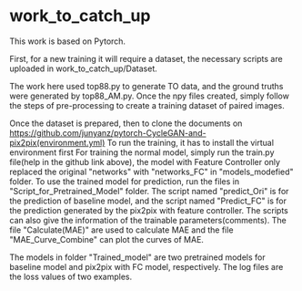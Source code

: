 # work_to_catch_up
This work is based on Pytorch.

First, for a new training it will require a dataset, the necessary scripts are uploaded in work_to_catch_up/Dataset.

The work here used top88.py to generate TO data, and the ground truths were generated by top88_AM.py. Once the npy files created, simply follow 
the steps of pre-processing to create a training dataset of paired images.

Once the dataset is prepared, then to clone the documents on https://github.com/junyanz/pytorch-CycleGAN-and-pix2pix(environment.yml)
To run the training, it has to install the virtual environment first
For training the normal model, simply run the train.py file(help in the github link above), the model with Feature Controller only replaced the original 
"networks" with "networks_FC" in "models_modefied" folder.
To use the trained model for prediction, run the files in "Script_for_Pretrained_Model" folder. The script named "predict_Ori"
is for the prediction of baseline model, and the script named "Predict_FC" is for the prediction generated by the pix2pix with feature controller. 
The scripts can also give the information of the trainable parameters(comments). The file "Calculate(MAE)" are used to calculate MAE and the file 
"MAE_Curve_Combine" can plot the curves of MAE.

The models in folder "Trained_model" are two pretrained models for baseline model and pix2pix with FC model, respectively. The log files are the loss 
values of two examples.

